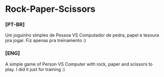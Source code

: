 # Rock-Paper-Scissors
### [PT-BR]

Um joguinho simples de Pessoa VS Computador de pedra, papel e tesoura pra jogar. Fiz apenas pra treinamento :)

### [ENG]

A simple game of Person VS Computer with rock, paper and scissors to play. I did it just for training :)
